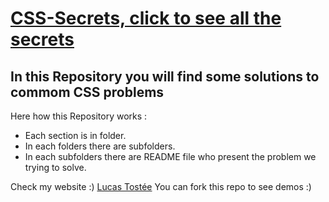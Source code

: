 # [CSS-Secrets, click to see all the secrets](https://luctst.github.io/CSS-Secrets/)
## In this Repository you will find some solutions to commom CSS problems
Here how this Repository works :
* Each section is in folder.
* In each folders there are subfolders.
* In each subfolders there are README file who present the problem we trying to solve.

Check my website :)
[Lucas Tostée](https://www.lucas-tostee.com)
You can fork this repo to see demos :)
